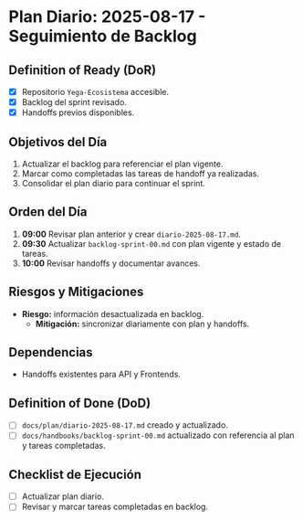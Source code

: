 # Plan Diario: 2025-08-17 - Seguimiento de Backlog

## Definition of Ready (DoR)
- [x] Repositorio `Yega-Ecosistema` accesible.
- [x] Backlog del sprint revisado.
- [x] Handoffs previos disponibles.

## Objetivos del Día
1. Actualizar el backlog para referenciar el plan vigente.
2. Marcar como completadas las tareas de handoff ya realizadas.
3. Consolidar el plan diario para continuar el sprint.

## Orden del Día
1. **09:00** Revisar plan anterior y crear `diario-2025-08-17.md`.
2. **09:30** Actualizar `backlog-sprint-00.md` con plan vigente y estado de tareas.
3. **10:00** Revisar handoffs y documentar avances.

## Riesgos y Mitigaciones
- **Riesgo:** información desactualizada en backlog.
  - **Mitigación:** sincronizar diariamente con plan y handoffs.

## Dependencias
- Handoffs existentes para API y Frontends.

## Definition of Done (DoD)
- [ ] `docs/plan/diario-2025-08-17.md` creado y actualizado.
- [ ] `docs/handbooks/backlog-sprint-00.md` actualizado con referencia al plan y tareas completadas.

## Checklist de Ejecución
- [ ] Actualizar plan diario.
- [ ] Revisar y marcar tareas completadas en backlog.
